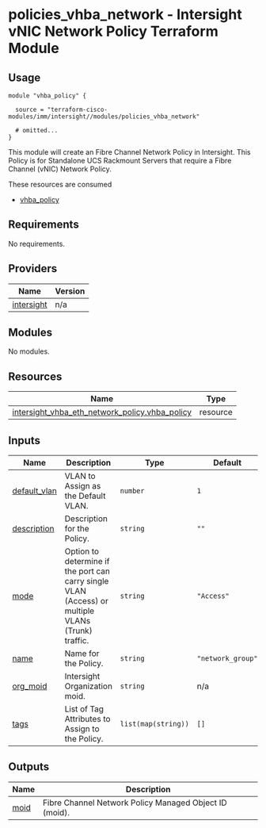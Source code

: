 # policies_vhba_network - Intersight vNIC Network Policy Terraform Module

## Usage

```hcl
module "vhba_policy" {

  source = "terraform-cisco-modules/imm/intersight//modules/policies_vhba_network"

  # omitted...
}
```

This module will create an Fibre Channel Network Policy in Intersight.  This Policy is for Standalone UCS Rackmount Servers that require a Fibre Channel (vNIC) Network Policy.  

These resources are consumed

* [vhba_policy](https://registry.terraform.io/providers/CiscoDevNet/intersight/latest/docs/resources/vnic_fc_network_policy)

<!-- BEGINNING OF PRE-COMMIT-TERRAFORM DOCS HOOK -->
## Requirements

No requirements.

## Providers

| Name | Version |
|------|---------|
| <a name="provider_intersight"></a> [intersight](#provider\_intersight) | n/a |

## Modules

No modules.

## Resources

| Name | Type |
|------|------|
| [intersight_vhba_eth_network_policy.vhba_policy](https://registry.terraform.io/providers/CiscoDevNet/intersight/latest/docs/resources/vhba_eth_network_policy) | resource |

## Inputs

| Name | Description | Type | Default | Required |
|------|-------------|------|---------|:--------:|
| <a name="input_default_vlan"></a> [default\_vlan](#input\_default\_vlan) | VLAN to Assign as the Default VLAN. | `number` | `1` | no |
| <a name="input_description"></a> [description](#input\_description) | Description for the Policy. | `string` | `""` | no |
| <a name="input_mode"></a> [mode](#input\_mode) | Option to determine if the port can carry single VLAN (Access) or multiple VLANs (Trunk) traffic. | `string` | `"Access"` | no |
| <a name="input_name"></a> [name](#input\_name) | Name for the Policy. | `string` | `"network_group"` | no |
| <a name="input_org_moid"></a> [org\_moid](#input\_org\_moid) | Intersight Organization moid. | `string` | n/a | yes |
| <a name="input_tags"></a> [tags](#input\_tags) | List of Tag Attributes to Assign to the Policy. | `list(map(string))` | `[]` | no |

## Outputs

| Name | Description |
|------|-------------|
| <a name="output_moid"></a> [moid](#output\_moid) | Fibre Channel Network Policy Managed Object ID (moid). |
<!-- END OF PRE-COMMIT-TERRAFORM DOCS HOOK -->
